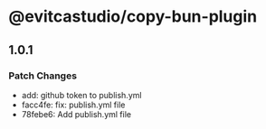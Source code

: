 # @evitcastudio/copy-bun-plugin

## 1.0.1

### Patch Changes

- add: github token to publish.yml
- facc4fe: fix: publish.yml file
- 78febe6: Add publish.yml file
